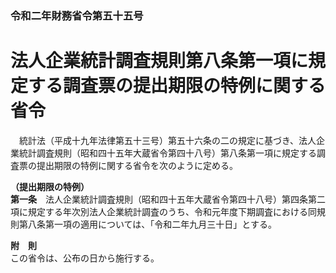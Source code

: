 ### 令和二年財務省令第五十五号  
# 法人企業統計調査規則第八条第一項に規定する調査票の提出期限の特例に関する省令  
　統計法（平成十九年法律第五十三号）第五十六条の二の規定に基づき、法人企業統計調査規則（昭和四十五年大蔵省令第四十八号）第八条第一項に規定する調査票の提出期限の特例に関する省令を次のように定める。  
  
**（提出期限の特例）**  
**第一条**　法人企業統計調査規則（昭和四十五年大蔵省令第四十八号）第四条第二項に規定する年次別法人企業統計調査のうち、令和元年度下期調査における同規則第八条第一項の適用については、「令和二年九月三十日」とする。  
  
**附　則**  
この省令は、公布の日から施行する。  
  
